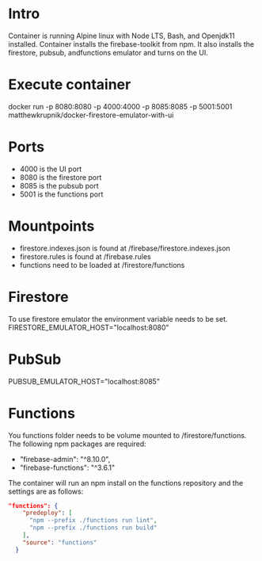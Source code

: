 # Intro

Container is running Alpine linux with Node LTS, Bash, and Openjdk11 installed.
Container installs the firebase-toolkit from npm. It also installs the firestore, pubsub, andfunctions emulator and turns on the UI.

# Execute container

docker run -p 8080:8080 -p 4000:4000 -p 8085:8085 -p 5001:5001 matthewkrupnik/docker-firestore-emulator-with-ui

# Ports

 * 4000 is the UI port
 * 8080 is the firestore port
 * 8085 is the pubsub port
 * 5001 is the functions port

# Mountpoints

 * firestore.indexes.json is found at /firebase/firestore.indexes.json
 * firestore.rules is found at /firebase.rules
 * functions need to be loaded at /firestore/functions

 # Firestore

To use firestore emulator the environment variable needs to be set.
FIRESTORE_EMULATOR_HOST="localhost:8080"

# PubSub

PUBSUB_EMULATOR_HOST="localhost:8085"

# Functions

You functions folder needs to be volume mounted to /firestore/functions. The following npm packages are required:

* "firebase-admin": "^8.10.0",
* "firebase-functions": "^3.6.1"

The container will run an npm install on the functions repository and the settings are as follows:

```json
"functions": {
    "predeploy": [
      "npm --prefix ./functions run lint",
      "npm --prefix ./functions run build"
    ],
    "source": "functions"
  }
```